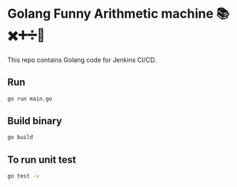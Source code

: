 # Golang Funny Arithmetic machine 📚✖️➕➗🔢
This repo contains Golang code for Jenkins CI/CD.

## Run
```bash
go run main.go
```

## Build binary
```bash
go build
```
## To run unit test
```bash
go test -v
``` 
